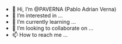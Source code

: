 - 👋 Hi, I’m @PAVERNA (Pablo Adrian Verna)
- 👀 I’m interested in ...
- 🌱 I’m currently learning ...
- 💞️ I’m looking to collaborate on ...
- 📫 How to reach me ...

<!---
PAVERNA/PAVERNA is a ✨ special ✨ repository because its `README.md` (this file) appears on your GitHub profile.
You can click the Preview link to take a look at your changes.
--->

